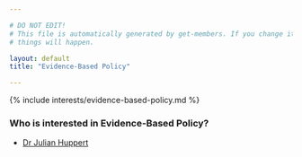 ```yaml
---

# DO NOT EDIT!
# This file is automatically generated by get-members. If you change it, bad
# things will happen.

layout: default
title: "Evidence-Based Policy"

---
```


{% include interests/evidence-based-policy.md %}

### Who is interested in Evidence-Based Policy?


* [Dr Julian Huppert](members/dr-julian-huppert.html)
